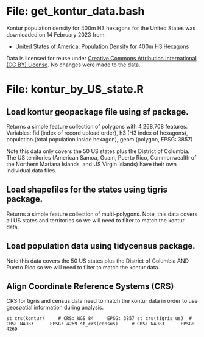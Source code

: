 # File: get_kontur_data.bash

Kontur population density for 400m H3 hexagons for the United States was downloaded on 14 February 2023 from:

* [United States of America: Population Density for 400m H3 Hexagons](https://data.humdata.org/dataset/kontur-population-united-states-of-america)

Data is licensed for reuse under [Creative Commons Attribution International (CC BY) License](https://creativecommons.org/licenses/by/4.0/legalcode).
No changes were made to the data.

# File: kontur_by_US_state.R

## Load kontur geopackage file using sf package. 

Returns a simple feature collection of polygons with 4,268,708 features.
Variables: fid (index of record upload order), h3 (H3 index of hexagons), population (total population inside hexagon), geom (polygon, EPSG: 3857)

Note this data only covers the 50 US states plus the District of Columbia. The US territories (American Samoa, Guam, Puerto Rico, Commonwealth of the Northern Mariana Islands, and US Virgin Islands) have their own individual data files.

## Load shapefiles for the states using tigris package.

Returns a simple feature collection of multi-polygons. Note, this data covers all US states and territories so we will need to filter to match the kontur data.

## Load population data using tidycensus package.

Note this data covers the 50 US states plus the District of Columbia AND Puerto Rico so we will need to filter to match the kontur data.

## Align Coordinate Reference Systems (CRS)

CRS for tigris and census data need to match the kontur data in order to use geospatial information during analysis.

`st_crs(kontur)     # CRS: WGS 84     EPSG: 3857
st_crs(tigris_us)  # CRS: NAD83      EPSG: 4269
st_crs(census)     # CRS: NAD83      EPSG: 4269`

